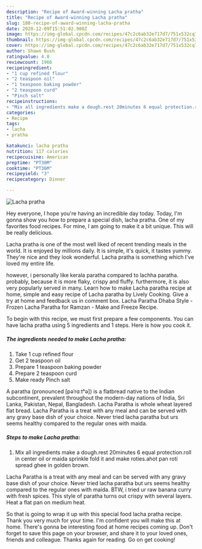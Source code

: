 ```yaml
---
description: "Recipe of Award-winning Lacha pratha"
title: "Recipe of Award-winning Lacha pratha"
slug: 180-recipe-of-award-winning-lacha-pratha
date: 2020-12-09T15:51:02.980Z
image: https://img-global.cpcdn.com/recipes/47c2c6ab32e717d7/751x532cq70/lacha-pratha-recipe-main-photo.jpg
thumbnail: https://img-global.cpcdn.com/recipes/47c2c6ab32e717d7/751x532cq70/lacha-pratha-recipe-main-photo.jpg
cover: https://img-global.cpcdn.com/recipes/47c2c6ab32e717d7/751x532cq70/lacha-pratha-recipe-main-photo.jpg
author: Shawn Bush
ratingvalue: 4.8
reviewcount: 1966
recipeingredient:
- "1 cup refined flour"
- "2 teaspoon oil"
- "1 teaspoon baking powder"
- "2 teaspoon curd"
- "Pinch salt"
recipeinstructions:
- "Mix all ingredients make a dough.rest 20minutes 6 equal protection.roll in center oil or maida sprinkle fold it and make roties.ahot pan roti spread ghee in golden brown."
categories:
- Recipe
tags:
- lacha
- pratha

katakunci: lacha pratha 
nutrition: 117 calories
recipecuisine: American
preptime: "PT30M"
cooktime: "PT36M"
recipeyield: "3"
recipecategory: Dinner

---
```



![Lacha pratha](https://img-global.cpcdn.com/recipes/47c2c6ab32e717d7/751x532cq70/lacha-pratha-recipe-main-photo.jpg)

Hey everyone, I hope you're having an incredible day today. Today, I'm gonna show you how to prepare a special dish, lacha pratha. One of my favorites food recipes. For mine, I am going to make it a bit unique. This will be really delicious.

Lacha pratha is one of the most well liked of recent trending meals in the world. It is enjoyed by millions daily. It is simple, it's quick, it tastes yummy. They're nice and they look wonderful. Lacha pratha is something which I've loved my entire life.

however, i personally like kerala paratha compared to lachha paratha. probably, because it is more flaky, crispy and fluffy. furthermore, it is also very popularly served in many. Learn how to make Lacha paratha recipe at home, simple and easy recipe of Lacha paratha by Lively Cooking. Give a try at home and feedback us in comment box. Lacha Paratha Dhaba Style - Frozen Lacha Paratha for Ramzan - Make and Freeze Recipe.


To begin with this recipe, we must first prepare a few components. You can have lacha pratha using 5 ingredients and 1 steps. Here is how you cook it.

<!--inarticleads1-->

##### The ingredients needed to make Lacha pratha:

1. Take 1 cup refined flour
1. Get 2 teaspoon oil
1. Prepare 1 teaspoon baking powder
1. Prepare 2 teaspoon curd
1. Make ready Pinch salt


A paratha (pronounced [pəˈrɑːtʰə]) is a flatbread native to the Indian subcontinent, prevalent throughout the modern-day nations of India, Sri Lanka, Pakistan, Nepal, Bangladesh. Lacha Paratha is whole wheat layered flat bread. Lacha Paratha is a treat with any meal and can be served with any gravy base dish of your choice. Never tried lacha paratha but urs seems healthy compared to the regular ones with maida. 

<!--inarticleads2-->

##### Steps to make Lacha pratha:

1. Mix all ingredients make a dough.rest 20minutes 6 equal protection.roll in center oil or maida sprinkle fold it and make roties.ahot pan roti spread ghee in golden brown.


Lacha Paratha is a treat with any meal and can be served with any gravy base dish of your choice. Never tried lacha paratha but urs seems healthy compared to the regular ones with maida. BTW, i tried ur raw banana curry with fresh spices. This style of paratha turns out crispy with several layers. Heat a flat pan on medium heat. 

So that is going to wrap it up with this special food lacha pratha recipe. Thank you very much for your time. I'm confident you will make this at home. There's gonna be interesting food at home recipes coming up. Don't forget to save this page on your browser, and share it to your loved ones, friends and colleague. Thanks again for reading. Go on get cooking!
